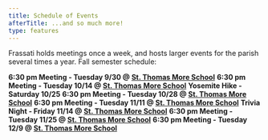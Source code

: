 ```yaml
---
title: Schedule of Events
afterTitle: ...and so much more!
type: features
---
```


Frassati holds meetings once a week, and hosts larger events for the parish several times a year. Fall semester schedule:
<br>

**6:30 pm Meeting - Tuesday 9/30 @ [St. Thomas More School](https://maps.app.goo.gl/4s7JWGVDDphpzKKd9)**
**6:30 pm Meeting - Tuesday 10/14 @ [St. Thomas More School](https://maps.app.goo.gl/4s7JWGVDDphpzKKd9)**
**Yosemite Hike - Saturday 10/25**
**6:30 pm Meeting - Tuesday 10/28 @ [St. Thomas More School](https://maps.app.goo.gl/4s7JWGVDDphpzKKd9)**
**6:30 pm Meeting - Tuesday 11/11 @ [St. Thomas More School](https://maps.app.goo.gl/4s7JWGVDDphpzKKd9)**
**Trivia Night - Friday 11/14 @ [St. Thomas More School](https://maps.app.goo.gl/4s7JWGVDDphpzKKd9)**
**6:30 pm Meeting - Tuesday 11/25 @ [St. Thomas More School](https://maps.app.goo.gl/4s7JWGVDDphpzKKd9)**
**6:30 pm Meeting - Tuesday 12/9 @ [St. Thomas More School](https://maps.app.goo.gl/4s7JWGVDDphpzKKd9)**
